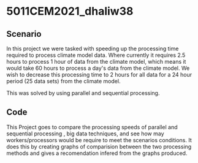 # 5011CEM2021_dhaliw38

## Scenario

In this project we were tasked with speeding up the processing time required to process climate model data. Where currently it requires 2.5 hours to process 1 hour of data from the climate model, which means it would take 60 hours to process a day's data from the climate model. We wish to decrease this processing time to 2 hours for all data for a 24 hour period (25 data sets) from the climate model.

This was solved by using parallel and sequential processing.

## Code

This Project goes to compare the processing speeds of parallel and sequential processing , big data techniques, and see how may workers/processors would be require to meet the scenarios conditions. It does this by creating graphs of comparision between the two processing methods and gives a recomendation infered from the graphs produced.
